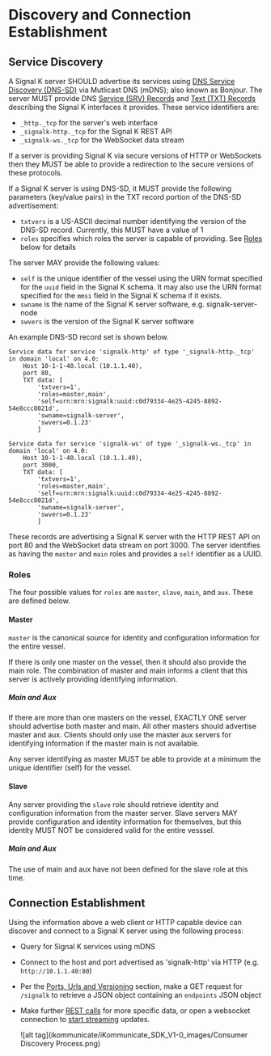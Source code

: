 # Discovery and Connection Establishment

## Service Discovery

A Signal K server SHOULD advertise its services using [DNS Service Discovery
(DNS-SD)](https://tools.ietf.org/html/rfc6763) via Mutlicast DNS (mDNS); also known as Bonjour. The server MUST provide
DNS [Service (SRV) Records](https://en.wikipedia.org/wiki/SRV_record) and [Text (TXT)
Records](https://en.wikipedia.org/wiki/TXT_record) describing the Signal K interfaces it provides. These service
identifiers are:

* `_http._tcp` for the server's web interface
* `_signalk-http._tcp` for the Signal K REST API
* `_signalk-ws._tcp` for the WebSocket data stream

If a server is providing Signal K via secure versions of HTTP or WebSockets then they MUST be able to provide a
redirection to the secure versions of these protocols.

If a Signal K server is using DNS-SD, it MUST provide the following parameters (key/value pairs) in the TXT record
portion of the DNS-SD advertisement:

* `txtvers` is a US-ASCII decimal number identifying the version of the DNS-SD record. Currently, this MUST have a value
  of 1
* `roles` specifies which roles the server is capable of providing. See [Roles](#roles) below for details

The server MAY provide the following values:

* `self` is the unique identifier of the vessel using the URN format specified for the `uuid` field in the Signal K
  schema. It may also use the URN format specified for the `mmsi` field in the Signal K schema if it exists.
* `swname` is the name of the Signal K server software, e.g. signalk-server-node
* `swvers` is the version of the Signal K server software

An example DNS-SD record set is shown below.

```
Service data for service 'signalk-http' of type '_signalk-http._tcp' in domain 'local' on 4.0:
    Host 10-1-1-40.local (10.1.1.40),
    port 80,
    TXT data: [
        'txtvers=1',
        'roles=master,main',
        'self=urn:mrn:signalk:uuid:c0d79334-4e25-4245-8892-54e8ccc8021d',
        'swname=signalk-server',
        'swvers=0.1.23'
        ]

Service data for service 'signalk-ws' of type '_signalk-ws._tcp' in domain 'local' on 4.0:
    Host 10-1-1-40.local (10.1.1.40),
    port 3000,
    TXT data: [
        'txtvers=1',
        'roles=master,main',
        'self=urn:mrn:signalk:uuid:c0d79334-4e25-4245-8892-54e8ccc8021d',
        'swname=signalk-server',
        'swvers=0.1.23'
        ]
```

These records are advertising a Signal K server with the HTTP REST API on port 80 and the WebSocket data stream on port
3000. The server identifies as having the `master` and `main` roles and provides a `self` identifier as a UUID.

### Roles

The four possible values for `roles` are `master`, `slave`, `main`, and `aux`. These are defined below.

#### Master

`master` is the canonical source for identity and configuration information for the entire vessel.

If there is only one master on the vessel, then it should also provide the main role. The combination of master and main
informs a client that this server is actively providing identifying information.

##### Main and Aux

If there are more than one masters on the vessel, EXACTLY ONE server should advertise both master and main. All other
masters should advertise master and aux. Clients should only use the master aux servers for identifying information if
the master main is not available.

Any server identifying as master MUST be able to provide at a minimum the unique identifier (self) for the vessel.

#### Slave

Any server providing the `slave` role should retrieve identity and configuration information from the master server.
Slave servers MAY provide configuration and identity information for themselves, but this identity MUST NOT be
considered valid for the entire vesssel.

##### Main and Aux

The use of main and aux have not been defined for the slave role at this time.

## Connection Establishment

Using the information above a web client or HTTP capable device can discover and connect to a Signal K server using the
following process:

* Query for Signal K services using mDNS
* Connect to the host and port advertised as 'signalk-http' via HTTP (e.g. `http://10.1.1.40:80`)
* Per the [Ports, Urls and Versioning](urls_etc.md) section, make a GET request for `/signalk` to retrieve a JSON
  object containing an `endpoints` JSON object
* Make further [REST calls](rest_api.md) for more specific data, or open a websocket connection to [start
  streaming](streaming_api.md) updates.

  ![alt tag](ikommunicate/iKommunicate_SDK_V1-0_images/Consumer Discovery Process.png)
